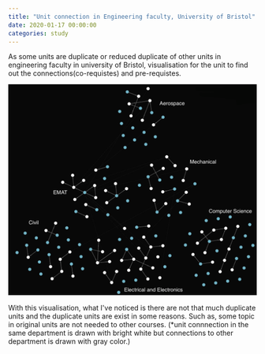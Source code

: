 ```yaml
---
title: "Unit connection in Engineering faculty, University of Bristol"
date: 2020-01-17 00:00:00
categories: study
---
```


As some units are duplicate or reduced duplicate of other units in engineering faculty in university of Bristol, visualisation for the unit to find out the connections(co-requistes) and pre-requistes.

![Image of Unit Nodes](https://github.com/ArtemisDicoTiar/JohnEverydayCoding.github.io/blob/master/_posts/IMG_5589.PNG)

With this visualisation, what I've noticed is there are not that much duplicate units and the duplicate units are exist in some reasons.
Such as, some topic in original units are not needed to other courses.
(*unit connnection in the same department is drawn with bright white but connections to other department is drawn with gray color.)
